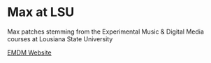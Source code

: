 # Max at LSU

Max patches stemming from the Experimental Music & Digital Media courses at Lousiana State University

[EMDM Website](emdm.lsu.edu)


